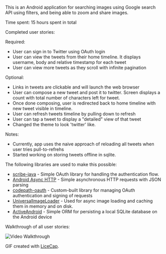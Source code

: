 This is an Android application for searching images using Google search API using filters, and being able to zoom and share images. 

Time spent: 15 hours spent in total

Completed user stories:

Required:
- User can sign in to Twitter using OAuth login
- User can view the tweets from their home timeline. It displays username, body and relative timestamp for each tweet
- User can view more tweets as they scroll with infinite pagination

Optional: 
- Links in tweets are clickable and will launch the web browser 
- User can compose a new tweet and post it to twitter. Screen displays a count with total number of characters left for tweet.
- Once done composing, user is redirected back to home timeline with new tweet visible in timeline.
- User can refresh tweets timeline by pulling down to refresh 
- User can tap a tweet to display a "detailed" view of that tweet
- Changed the theme to look 'twitter' like.

Notes:
- Currently, app uses the naive approach of reloading all tweets when user tries pull-to-refrehs
- Started working on storing tweets offline in sqlite.

The following libraries are used to make this possible:

 * [scribe-java](https://github.com/fernandezpablo85/scribe-java) - Simple OAuth library for handling the authentication flow.
 * [Android Async HTTP](https://github.com/loopj/android-async-http) - Simple asynchronous HTTP requests with JSON parsing
 * [codepath-oauth](https://github.com/thecodepath/android-oauth-handler) - Custom-built library for managing OAuth authentication and signing of requests
 * [UniversalImageLoader](https://github.com/nostra13/Android-Universal-Image-Loader) - Used for async image loading and caching them in memory and on disk.
 * [ActiveAndroid](https://github.com/pardom/ActiveAndroid) - Simple ORM for persisting a local SQLite database on the Android device

 
 

Walkthrough of all user stories:

![Video Walkthrough](twitterclient.gif)

GIF created with [LiceCap](http://www.cockos.com/licecap/).

